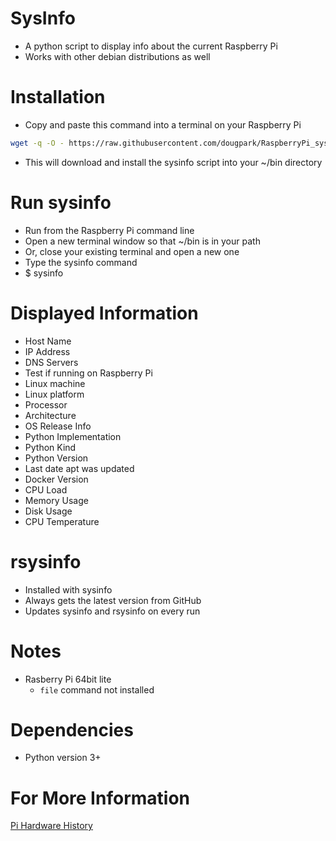 # SysInfo
* A python script to display info about the current Raspberry Pi
* Works with other debian distributions as well

# Installation
* Copy and paste this command into a terminal on your Raspberry Pi
```bash
wget -q -O - https://raw.githubusercontent.com/dougpark/RaspberryPi_sysinfo/master/install.sh | bash
```
* This will download and install the sysinfo script into your ~/bin directory

# Run sysinfo
* Run from the Raspberry Pi command line
* Open a new terminal window so that ~/bin is in your path
* Or, close your existing terminal and open a new one
* Type the sysinfo command
* $ sysinfo

# Displayed Information
* Host Name
* IP Address
* DNS Servers
* Test if running on Raspberry Pi
* Linux machine
* Linux platform
* Processor
* Architecture
* OS Release Info
* Python Implementation
* Python Kind
* Python Version
* Last date apt was updated
* Docker Version
* CPU Load
* Memory Usage
* Disk Usage
* CPU Temperature

# rsysinfo
* Installed with sysinfo
* Always gets the latest version from GitHub
* Updates sysinfo and rsysinfo on every run


# Notes
* Rasberry Pi 64bit lite 
    * ```file``` command not installed

# Dependencies
* Python version 3+

# For More Information
[Pi Hardware History](https://elinux.org/RPi_HardwareHistory)
